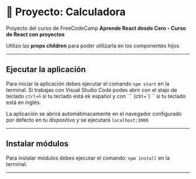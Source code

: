 # :book: Proyecto: Calculadora

Proyecto del curso de FreeCodeCamp **Aprende React desde Cero - Curso de React con proyectos**

Utilizo las **props children** para poder utilizarla en los componentes hijos

---

## Ejecutar la aplicación

Para iniciar la aplicación debes ejecutar el comando `npm start` en la terminal. Si trabajas con Visual Studio Code podes abrir con el atajo de teclado `ctrl+ñ` si tu teclado está ek español y con ``` (ctrl+`) `` si tu teclado está en inglés.

La aplicación se abrirá automátimacamente en el navegador configurado por defecto en tu dispositivo y se ejecutará `localhost:3000`

---

## Instalar módulos

Para instalar módulos debes ejecutar el comando: `npm install` en la terminal.

---
